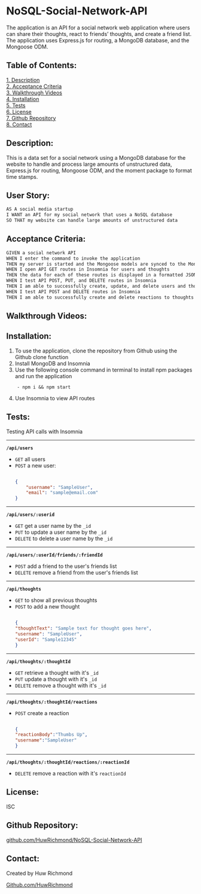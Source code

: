 # NoSQL-Social-Network-API

The application is an API for a social network web application where users can share their thoughts, react to friends’ thoughts, and create a friend list. The application uses Express.js for routing, a MongoDB database, and the Mongoose ODM.

 ## Table of Contents:  
[1. Description](#Description)  
[2. Acceptance Criteria](#Acceptance-Criteria)  
[3. Walkthrough Videos](#Walkthrough-Videos)  
[4. Installation](#Installation)  
[5. Tests](#Tests)  
[6. License](#License)  
[7. Github Repository](#Github-Repository)   
[8. Contact](#Contact)  

## Description:

This is a data set for a social network using a MongoDB database for the website to handle and process large amounts of unstructured data, Express.js for routing, Mongoose ODM, and the moment package to format time stamps.

## User Story:

```md
AS A social media startup
I WANT an API for my social network that uses a NoSQL database
SO THAT my website can handle large amounts of unstructured data
```

## Acceptance Criteria:

```md
GIVEN a social network API
WHEN I enter the command to invoke the application
THEN my server is started and the Mongoose models are synced to the MongoDB database
WHEN I open API GET routes in Insomnia for users and thoughts
THEN the data for each of these routes is displayed in a formatted JSON
WHEN I test API POST, PUT, and DELETE routes in Insomnia
THEN I am able to successfully create, update, and delete users and thoughts in my database
WHEN I test API POST and DELETE routes in Insomnia
THEN I am able to successfully create and delete reactions to thoughts and add and remove friends to a user’s friend list
```

## Walkthrough Videos:


## Installation:
  
1. To use the application, clone the repository from Github using the Github clone function
2. Install MongoDB and Insomnia
3. Use the following console command in terminal to install npm packages and run the application
```
    - npm i && npm start
```
4. Use Insomnia to view API routes

## Tests:  

Testing API calls with Insomnia  

---
**`/api/users`**
* `GET` all users
* `POST` a new user:
    ```json

    {
        "username": "SampleUser",
        "email": "sample@email.com"
    }
    ```
---
**`/api/users/:userid`**
* `GET` get a user name by the `_id` 
* `PUT` to update a user name by the `_id`
* `DELETE` to delete a user name by the `_id`
---
**`/api/users/:userId/friends/:friendId`**
* `POST` add a friend to the user's friends list
* `DELETE` remove a friend from the user's friends list
---
**`/api/thoughts`** 
* `GET` to show all previous thoughts
* `POST` to add a new thought
    ```json

    {
    "thoughtText": "Sample text for thought goes here",
    "username": "SampleUser",
    "userId": "Sample12345"
    }
    ```
---
**`/api/thoughts/:thoughtId`**
* `GET` retrieve a thought with it's `_id`
* `PUT` update a thought with it's `_id`
* `DELETE` remove a thought with it's `_id`
---

**`/api/thoughts/:thoughtId/reactions`**

* `POST` create a reaction 
    ```json

    {
    "reactionBody":"Thumbs Up",
    "username":"SampleUser"
    }
    ```
---
**`/api/thoughts/:thoughtId/reactions/:reactionId`**
* `DELETE` remove a reaction with it's `reactionId` 

## License: 
   
   ISC

## Github Repository:
 [github.com/HuwRichmond/NoSQL-Social-Network-API](https://github.com/HuwRichmond/NoSQL-Social-Network-API)

## Contact:

Created by Huw Richmond

[Github.com/HuwRichmond](https://github.com/HuwRichmond)

